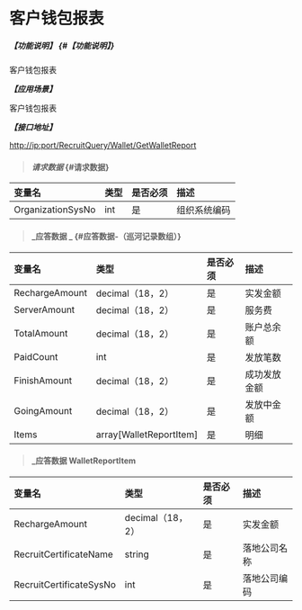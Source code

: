 # 客户钱包报表

##### _【功能说明】_ {#【功能说明】}

客户钱包报表

_**【应用场景】**_

客户钱包报表

_**【接口地址】**_

[http://ip:port/RecruitQuery/Wallet/GetWalletReport](http://ip:port/RecruitQuery/Wallet/GetWalletReport)

> #### _请求数据_ {#请求数据}

| 变量名 | 类型 | 是否必须 | 描述 |
| :--- | :--- | :--- | :--- |
| OrganizationSysNo | int | 是 | 组织系统编码 |

> #### _应答数据 _ {#应答数据-（巡河记录数组）}

| 变量名 | 类型 | 是否必须 | 描述 |
| :--- | :--- | :--- | :--- |
| RechargeAmount | decimal（18，2） | 是 | 实发金额 |
| ServerAmount | decimal（18，2） | 是 | 服务费 |
| TotalAmount | decimal（18，2） | 是 | 账户总余额 |
| PaidCount | int | 是 | 发放笔数 |
| FinishAmount | decimal（18，2） | 是 | 成功发放金额 |
| GoingAmount | decimal（18，2） | 是 | 发放中金额 |
| Items| array[WalletReportItem] | 是 | 明细|

> #### _应答数据 WalletReportItem

| 变量名 | 类型 | 是否必须 | 描述 |
| :--- | :--- | :--- | :--- |
| RechargeAmount | decimal（18，2） | 是 | 实发金额 |
| RecruitCertificateName| string | 是 | 落地公司名称|
| RecruitCertificateSysNo| int | 是 | 落地公司编码 |





